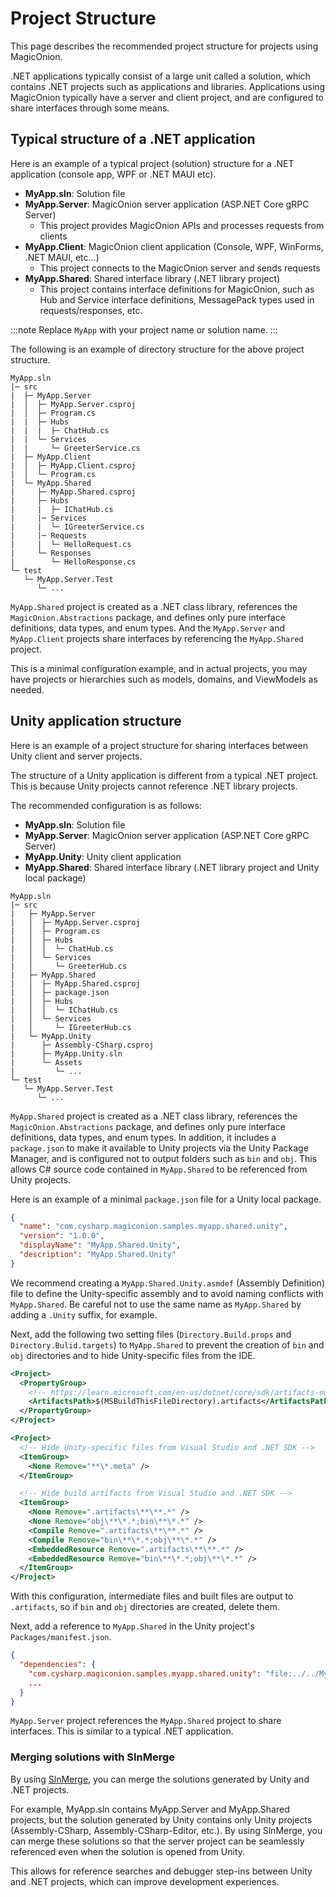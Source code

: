 # Project Structure

This page describes the recommended project structure for projects using MagicOnion.

.NET applications typically consist of a large unit called a solution, which contains .NET projects such as applications and libraries.
Applications using MagicOnion typically have a server and client project, and are configured to share interfaces through some means.

## Typical structure of a .NET application

Here is an example of a typical project (solution) structure for a .NET application (console app, WPF or .NET MAUI etc).

- **MyApp.sln**: Solution file
- **MyApp.Server**: MagicOnion server application (ASP.NET Core gRPC Server)
    - This project provides MagicOnion APIs and processes requests from clients
- **MyApp.Client**: MagicOnion client application (Console, WPF, WinForms, .NET MAUI, etc...)
    - This project connects to the MagicOnion server and sends requests
- **MyApp.Shared**: Shared interface library (.NET library project)
    - This project contains interface definitions for MagicOnion, such as Hub and Service interface definitions, MessagePack types used in requests/responses, etc.

:::note
Replace `MyApp` with your project name or solution name.
:::

The following is an example of directory structure for the above project structure.

```plaintext
MyApp.sln
|─ src
|  ├─ MyApp.Server
|  │  ├─ MyApp.Server.csproj
|  │  ├─ Program.cs
|  |  ├─ Hubs
|  |  |  ├─ ChatHub.cs
|  |  └─ Services
|  |     └─ GreeterService.cs
|  ├─ MyApp.Client
|  │  ├─ MyApp.Client.csproj
|  │  └─ Program.cs
|  └─ MyApp.Shared
|     ├─ MyApp.Shared.csproj
|     ├─ Hubs
|     |  ├─ IChatHub.cs
|     |─ Services
|     |  └─ IGreeterService.cs
|     |─ Requests
|     |  └─ HelloRequest.cs
|     └─ Responses
|        └─ HelloResponse.cs
└─ test
   └─ MyApp.Server.Test
      └─ ...
```

`MyApp.Shared` project is created as a .NET class library, references the `MagicOnion.Abstractions` package, and defines only pure interface definitions, data types, and enum types.
And the `MyApp.Server` and `MyApp.Client` projects share interfaces by referencing the `MyApp.Shared` project.

This is a minimal configuration example, and in actual projects, you may have projects or hierarchies such as models, domains, and ViewModels as needed.

## Unity application structure

Here is an example of a project structure for sharing interfaces between Unity client and server projects.

The structure of a Unity application is different from a typical .NET project. This is because Unity projects cannot reference .NET library projects.

The recommended configuration is as follows:

- **MyApp.sln**: Solution file
- **MyApp.Server**: MagicOnion server application (ASP.NET Core gRPC Server)
- **MyApp.Unity**: Unity client application
- **MyApp.Shared**: Shared interface library (.NET library project and Unity local package)

```plaintext
MyApp.sln
|─ src
|   ├─ MyApp.Server
|   │  ├─ MyApp.Server.csproj
|   │  ├─ Program.cs
|   │  ├─ Hubs
|   │  │  └─ ChatHub.cs
|   │  └─ Services
|   │     └─ GreeterHub.cs
|   ├─ MyApp.Shared
|   │  ├─ MyApp.Shared.csproj
|   │  ├─ package.json
|   │  ├─ Hubs
|   │  │  └─ IChatHub.cs
|   │  └─ Services
|   │     └─ IGreeterHub.cs
|   └─ MyApp.Unity
|      ├─ Assembly-CSharp.csproj
|      ├─ MyApp.Unity.sln
|      └─ Assets
|         └─ ...
└─ test
   └─ MyApp.Server.Test
      └─ ...
```

`MyApp.Shared` project is created as a .NET class library, references the `MagicOnion.Abstractions` package, and defines only pure interface definitions, data types, and enum types.
In addition, it includes a `package.json` to make it available to Unity projects via the Unity Package Manager, and is configured not to output folders such as `bin` and `obj`. This allows C# source code contained in `MyApp.Shared` to be referenced from Unity projects.

Here is an example of a minimal `package.json` file for a Unity local package.

```json title="src/MyApp.Shared/package.json"
{
  "name": "com.cysharp.magiconion.samples.myapp.shared.unity",
  "version": "1.0.0",
  "displayName": "MyApp.Shared.Unity",
  "description": "MyApp.Shared.Unity"
}
```

We recommend creating a `MyApp.Shared.Unity.asmdef` (Assembly Definition) file to define the Unity-specific assembly and to avoid naming conflicts with `MyApp.Shared`. Be careful not to use the same name as `MyApp.Shared` by adding a `.Unity` suffix, for example.

Next, add the following two setting files (`Directory.Build.props` and `Directory.Bulid.targets`) to `MyApp.Shared` to prevent the creation of `bin` and `obj` directories and to hide Unity-specific files from the IDE.

```xml title="src/MyApp.Shared/Directory.Build.props"
<Project>
  <PropertyGroup>
    <!-- https://learn.microsoft.com/en-us/dotnet/core/sdk/artifacts-output -->
    <ArtifactsPath>$(MSBuildThisFileDirectory).artifacts</ArtifactsPath>
  </PropertyGroup>
</Project>
```

```xml title="src/MyApp.Shared/Directory.Build.targets"
<Project>
  <!-- Hide Unity-specific files from Visual Studio and .NET SDK -->
  <ItemGroup>
    <None Remove="**\*.meta" />
  </ItemGroup>

  <!-- Hide build artifacts from Visual Studio and .NET SDK -->
  <ItemGroup>
    <None Remove=".artifacts\**\**.*" />
    <None Remove="obj\**\*.*;bin\**\*.*" />
    <Compile Remove=".artifacts\**\**.*" />
    <Compile Remove="bin\**\*.*;obj\**\*.*" />
    <EmbeddedResource Remove=".artifacts\**\**.*" />
    <EmbeddedResource Remove="bin\**\*.*;obj\**\*.*" />
  </ItemGroup>
</Project>
```

With this configuration, intermediate files and built files are output to `.artifacts`, so if `bin` and `obj` directories are created, delete them.

Next, add a reference to `MyApp.Shared` in the Unity project's `Packages/manifest.json`.

```json title="src/MyApp.Unity/Packages/manifest.json"
{
  "dependencies": {
    "com.cysharp.magiconion.samples.myapp.shared.unity": "file:../../MyApp.Shared",
    ...
  }
}
```

`MyApp.Server` project references the `MyApp.Shared` project to share interfaces. This is similar to a typical .NET application.

### Merging solutions with SlnMerge

By using [SlnMerge](https://github.com/Cysharp/SlnMerge), you can merge the solutions generated by Unity and .NET projects.

For example, MyApp.sln contains MyApp.Server and MyApp.Shared projects, but the solution generated by Unity contains only Unity projects (Assembly-CSharp, Assembly-CSharp-Editor, etc.). By using SlnMerge, you can merge these solutions so that the server project can be seamlessly referenced even when the solution is opened from Unity.

This allows for reference searches and debugger step-ins between Unity and .NET projects, which can improve development experiences.
